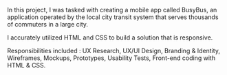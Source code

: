 In this project, I was tasked with creating a mobile app called BusyBus,
an application operated by the local city transit system that serves thousands
of commuters in a large city.

I accurately utilized HTML and CSS to build a solution that is responsive.

Responsibilities included : UX Research, UX/UI Design, Branding & Identity, Wireframes, Mockups, Prototypes, Usability Tests, Front-end coding with HTML & CSS.
